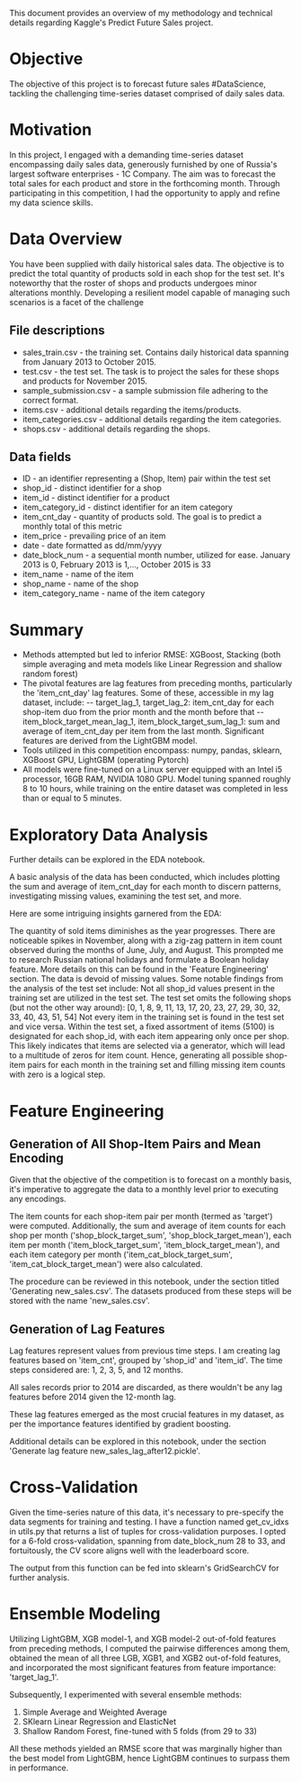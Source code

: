 This document provides an overview of my methodology and technical details regarding Kaggle's Predict Future Sales project.

# Objective 
The objective of this project is to forecast future sales #DataScience, tackling the challenging time-series dataset comprised of daily sales data.

# Motivation
In this project, I engaged with a demanding time-series dataset encompassing daily sales data, generously furnished by one of Russia's largest software enterprises - 1C Company. The aim was to forecast the total sales for each product and store in the forthcoming month. Through participating in this competition, I had the opportunity to apply and refine my data science skills.

# Data Overview
You have been supplied with daily historical sales data. The objective is to predict the total quantity of products sold in each shop for the test set. It's noteworthy that the roster of shops and products undergoes minor alterations monthly. Developing a resilient model capable of managing such scenarios is a facet of the challenge

## File descriptions

- sales_train.csv - the training set. Contains daily historical data spanning from January 2013 to October 2015.
- test.csv - the test set. The task is to project the sales for these shops and products for November 2015.
- sample_submission.csv - a sample submission file adhering to the correct format.
- items.csv - additional details regarding the items/products.
- item_categories.csv - additional details regarding the item categories.
- shops.csv - additional details regarding the shops.

## Data fields

- ID - an identifier representing a (Shop, Item) pair within the test set
- shop_id - distinct identifier for a shop
- item_id - distinct identifier for a product
- item_category_id - distinct identifier for an item category
- item_cnt_day - quantity of products sold. The goal is to predict a monthly total of this metric
- item_price - prevailing price of an item
- date - date formatted as dd/mm/yyyy
- date_block_num - a sequential month number, utilized for ease. January 2013 is 0, February 2013 is 1,..., October 2015 is 33
- item_name - name of the item
- shop_name - name of the shop
- item_category_name - name of the item category

# Summary 

- Methods attempted but led to inferior RMSE: XGBoost, Stacking (both simple averaging and meta models like Linear Regression and shallow random forest)
- The pivotal features are lag features from preceding months, particularly the 'item_cnt_day' lag features. Some of these, accessible in my lag dataset, include:
-- target_lag_1, target_lag_2: item_cnt_day for each shop-item duo from the prior month and the month before that
-- item_block_target_mean_lag_1, item_block_target_sum_lag_1: sum and average of item_cnt_day per item from the last month. Significant features are derived from the LightGBM model.
- Tools utilized in this competition encompass: numpy, pandas, sklearn, XGBoost GPU, LightGBM (operating Pytorch)
- All models were fine-tuned on a Linux server equipped with an Intel i5 processor, 16GB RAM, NVIDIA 1080 GPU. Model tuning spanned roughly 8 to 10 hours, while training on the entire dataset was completed in less than or equal to 5 minutes.

 # Exploratory Data Analysis
Further details can be explored in the EDA notebook.

A basic analysis of the data has been conducted, which includes plotting the sum and average of item_cnt_day for each month to discern patterns, investigating missing values, examining the test set, and more.

Here are some intriguing insights garnered from the EDA:

The quantity of sold items diminishes as the year progresses.
There are noticeable spikes in November, along with a zig-zag pattern in item count observed during the months of June, July, and August. This prompted me to research Russian national holidays and formulate a Boolean holiday feature. More details on this can be found in the 'Feature Engineering' section.
The data is devoid of missing values.
Some notable findings from the analysis of the test set include:
Not all shop_id values present in the training set are utilized in the test set. The test set omits the following shops (but not the other way around): [0, 1, 8, 9, 11, 13, 17, 20, 23, 27, 29, 30, 32, 33, 40, 43, 51, 54]
Not every item in the training set is found in the test set and vice versa.
Within the test set, a fixed assortment of items (5100) is designated for each shop_id, with each item appearing only once per shop. This likely indicates that items are selected via a generator, which will lead to a multitude of zeros for item count. Hence, generating all possible shop-item pairs for each month in the training set and filling missing item counts with zero is a logical step.

# Feature Engineering
## Generation of All Shop-Item Pairs and Mean Encoding
Given that the objective of the competition is to forecast on a monthly basis, it's imperative to aggregate the data to a monthly level prior to executing any encodings.

The item counts for each shop-item pair per month (termed as 'target') were computed. Additionally, the sum and average of item counts for each shop per month ('shop_block_target_sum', 'shop_block_target_mean'), each item per month ('item_block_target_sum', 'item_block_target_mean'), and each item category per month ('item_cat_block_target_sum', 'item_cat_block_target_mean') were also calculated.

The procedure can be reviewed in this notebook, under the section titled 'Generating new_sales.csv'. The datasets produced from these steps will be stored with the name 'new_sales.csv'.

## Generation of Lag Features
Lag features represent values from previous time steps. I am creating lag features based on 'item_cnt', grouped by 'shop_id' and 'item_id'. The time steps considered are: 1, 2, 3, 5, and 12 months.

All sales records prior to 2014 are discarded, as there wouldn't be any lag features before 2014 given the 12-month lag.

These lag features emerged as the most crucial features in my dataset, as per the importance features identified by gradient boosting.

Additional details can be explored in this notebook, under the section 'Generate lag feature new_sales_lag_after12.pickle'.

# Cross-Validation
Given the time-series nature of this data, it's necessary to pre-specify the data segments for training and testing. I have a function named get_cv_idxs in utils.py that returns a list of tuples for cross-validation purposes. I opted for a 6-fold cross-validation, spanning from date_block_num 28 to 33, and fortuitously, the CV score aligns well with the leaderboard score.

The output from this function can be fed into sklearn's GridSearchCV for further analysis.

# Ensemble Modeling
Utilizing LightGBM, XGB model-1, and XGB model-2 out-of-fold features from preceding methods, I computed the pairwise differences among them, obtained the mean of all three LGB, XGB1, and XGB2 out-of-fold features, and incorporated the most significant features from feature importance: 'target_lag_1'.

Subsequently, I experimented with several ensemble methods:

1. Simple Average and Weighted Average
2. SKlearn Linear Regression and ElasticNet
3. Shallow Random Forest, fine-tuned with 5 folds (from 29 to 33)

All these methods yielded an RMSE score that was marginally higher than the best model from LightGBM, hence LightGBM continues to surpass them in performance.




 
